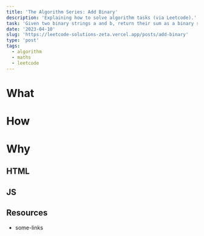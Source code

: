 ```yaml
---
title: 'The Algorithm Series: Add Binary'
description: 'Explaining how to solve algorithm tasks (via Leetcode).'
task: 'Given two binary strings a and b, return their sum as a binary string.'
date: '2023-04-10'
slug: 'https://leetcode-solutions-zeta.vercel.app/posts/add-binary'
type: 'post'
tags:
  - algorithm
  - maths
  - leetcode
---
```


# What

# How

# Why

## HTML

## JS

## Resources

- some-links
